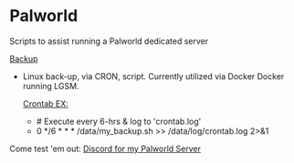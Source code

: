 # Palworld
Scripts to assist running a Palworld dedicated server

[Backup](https://github.com/irobot73/Palworld/tree/main/Backup)
* Linux back-up, via CRON, script.  Currently utilized via Docker Docker running LGSM.

  <ins>Crontab EX:</ins>
  * \# Execute every 6-hrs & log to 'crontab.log'
  * 0 */6 * * * /data/my_backup.sh >> /data/log/crontab.log 2>&1

Come test 'em out:  [Discord for my Palworld Server](https://discord.gg/2jwYtw77hn)
